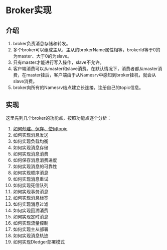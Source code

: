 # Broker实现

## 介绍
1. broker负责消息存储和转发。
2. 多个broker可以组成主从，主从的brokerName属性相等，brokerId等于0的为master、大于0的为slave。
3. 只有master才能进行写入操作，slave不允许。
4. 客户端消费可以从master和slave消费。在默认情况下，消费者都从master消费，在master挂后，客户端由于从Namesrv中感知到broker挂机，就会从slave消费。
5. broker向所有的Namesrv结点建立长连接，注册自己的topic信息。

## 实现
这里先列几个broker的功能点，按照功能点逐个分析：
1. [如何创建、保存、使用topic](my_doc/如何创建、保存、使用topic.md)
2. 如何实现消息发送
3. 如何实现负载均衡
4. 如何实现消息存储
5. 如何实现消息消费
6. 如何保存消息消费进度
7. 如何实现消息的可靠性
8. 如何实现顺序消息
9. 如何实现消息重试
10. 如何实现死信队列
11. 如何实现事务消息
12. 如何实现消息标签
13. 如何实现消息过滤
14. 如何实现回溯消费
15. 如何实现定时消息
16. 如何实现流量控制
17. 如何实现主从部署
18. 如何实现消息轨迹
19. 如何实现Dledger部署模式

